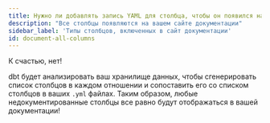 ```yaml
---
title: Нужно ли добавлять запись YAML для столбца, чтобы он появился на сайте документации?
description: "Все столбцы появляются на вашем сайте документации"
sidebar_label: 'Типы столбцов, включенных в сайт документации'
id: document-all-columns
---
```

К счастью, нет!

dbt будет анализировать ваш хранилище данных, чтобы сгенерировать список столбцов в каждом отношении и сопоставить его со списком столбцов в ваших `.yml` файлах. Таким образом, любые недокументированные столбцы все равно будут отображаться в вашей документации!
